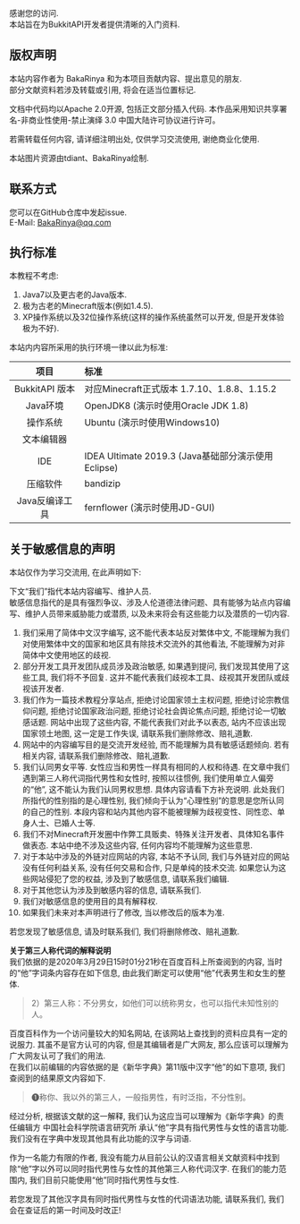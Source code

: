 感谢您的访问.  
本站旨在为BukkitAPI开发者提供清晰的入门资料.

## 版权声明

本站内容作者为 BakaRinya 和为本项目贡献内容、提出意见的朋友.  
部分文献资料若涉及转载或引用, 将会在适当位置标记.

文档中代码均以Apache 2.0开源, 包括正文部分插入代码.
本作品采用知识共享署名-非商业性使用-禁止演绎 3.0 中国大陆许可协议进行许可。

若需转载任何内容, 请详细注明出处, 仅供学习交流使用, 谢绝商业化使用.

本站图片资源由tdiant、BakaRinya绘制.

## 联系方式

您可以在GitHub仓库中发起issue.  
E-Mail: BakaRinya@qq.com

## 执行标准

本教程不考虑:
1. Java7以及更古老的Java版本.
2. 极为古老的Minecraft版本(例如1.4.5).
3. XP操作系统以及32位操作系统(这样的操作系统虽然可以开发, 但是开发体验极为不好).

本站内内容所采用的执行环境一律以此为标准:

| 项目 | 标准 |
| :-:   | :- |
| BukkitAPI 版本 | 对应Minecraft正式版本 1.7.10、1.8.8、1.15.2 |
| Java环境 | OpenJDK8 (演示时使用Oracle JDK 1.8) |
| 操作系统 | Ubuntu (演示时使用Windows10) |
| 文本编辑器 |  |
| IDE | IDEA Ultimate 2019.3 (Java基础部分演示使用Eclipse) |
| 压缩软件 | bandizip |
| Java反编译工具 | fernflower (演示时使用JD-GUI) |

## 关于敏感信息的声明

本站仅作为学习交流用, 在此声明如下:  

下文“我们”指代本站内容编写、维护人员.  
敏感信息指代的是具有强烈争议、涉及人伦道德法律问题、具有能够为站点内容编写、维护人员带来威胁能力或潜质, 以及未来将会有这些能力以及潜质的一切内容.

1. 我们采用了简体中文汉字编写, 这不能代表本站反对繁体中文, 不能理解为我们对使用繁体中文的国家和地区具有除技术交流外的其他看法, 不能理解为对非简体中文使用地区的歧视.
2. 部分开发工具开发团队成员涉及政治敏感, 如果遇到提问, 我们发现其使用了这些工具, 我们将不予回复. 这并不能代表我们歧视本工具、歧视其开发团队或歧视该开发者.
3. 我们作为一篇技术教程分享站点, 拒绝讨论国家领土主权问题, 拒绝讨论宗教信仰问题, 拒绝讨论国家政治问题, 拒绝讨论社会舆论焦点问题, 拒绝讨论一切敏感话题. 网站中出现了这些内容, 不能代表我们对此予以表态, 站内不应该出现国家领土地图, 这一定是工作失误, 请联系我们删除修改、赔礼道歉.
4. 网站中的内容编写目的是交流开发经验, 而不能理解为具有敏感话题倾向. 若有相关内容, 请联系我们删除修改、赔礼道歉.
5. 我们认同男女平等. 女性应当和男性一样具有相同的人权和待遇. 在文章中我们遇到第三人称代词指代男性和女性时, 按照以往惯例, 我们使用单立人偏旁的“他”, 这不能认为我们认同男权思想. 具体内容请看下方补充说明. 此处我们所指代的性别指的是心理性别, 我们倾向于认为“心理性别”的意思是您所认同的自己的性别. 本段内容和站内其他内容不能被理解为歧视变性、同性恋、单身人士、已婚人士等.
6. 我们不对Minecraft开发圈中作弊工具贩卖、特殊关注开发者、具体知名事件做表态. 本站中绝不涉及这些内容, 任何内容均不能理解为这些意思.  
7. 对于本站中涉及的外链对应网站的内容, 本站不予认同, 我们与外链对应的网站没有任何利益关系, 没有任何交易和合作, 只是单纯的技术交流. 如果您认为这些网站侵犯了您的权益, 涉及到了敏感信息, 请联系我们编辑.
8. 对于其他您认为涉及到敏感内容的信息, 请联系我们.
9. 我们对敏感信息的使用目的具有解释权.  
10. 如果我们未来对本声明进行了修改, 当以修改后的版本为准.

若您发现了敏感信息, 请及时联系我们, 我们将删除修改、赔礼道歉.

**关于第三人称代词的解释说明**  
我们依据的是2020年3月29日15时01分21秒在百度百科上所查阅到的内容, 当时的“他”字词条内容存在如下信息, 由此我们断定可以使用“他”代表男生和女生的整体.  

> 2）第三人称：不分男女，如他们可以统称男女，也可以指代未知性别的人。

百度百科作为一个访问量较大的知名网站, 在该网站上查找到的资料应具有一定的说服力. 其虽不是官方认可的内容, 但是其编辑者是广大网友, 那么应该可以理解为广大网友认可了我们的用法.    
在我们以前编辑的内容依据的是《新华字典》第11版中汉字“他”的如下意项, 我们查阅到的结果原文内容如下.

> ❶称你、我以外的第三人，一般指男性，有时泛指，不分性别。

经过分析, 根据该文献的这一解释, 我们认为这应当可以理解为《新华字典》的责任编辑方 中国社会科学院语言研究所 承认“他”字具有指代男性与女性的语言功能. 我们没有在字典中发现其他具有此功能的汉字与词语.

作为一名能力有限的作者, 我没有能力从目前公认的汉语言相关文献资料中找到除“他”字以外可以同时指代男性与女性的其他第三人称代词汉字. 在我们的能力范围内, 我们目前只能使用“他”同时指代男性与女性.  

若您发现了其他汉字具有同时指代男性与女性的代词语法功能, 请联系我们, 我们会在查证后的第一时间及时改正!
